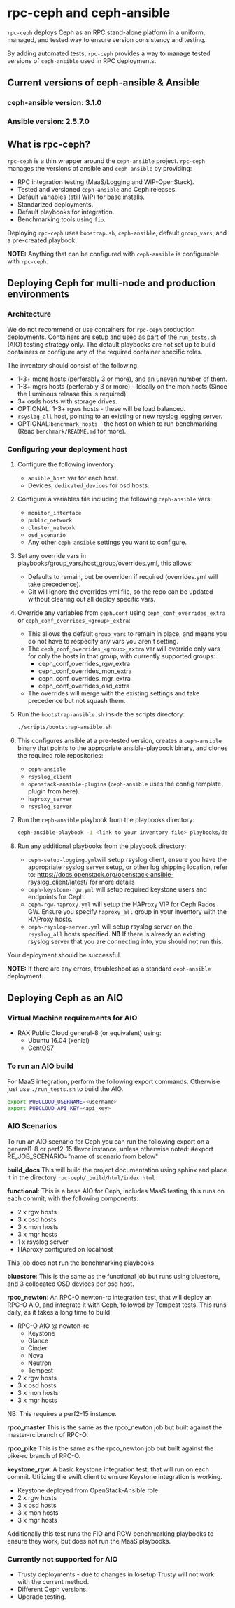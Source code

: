 # rpc-ceph and ceph-ansible

``rpc-ceph`` deploys Ceph as an RPC stand-alone platform in a uniform,
managed, and tested way to ensure version consistency and testing.

By adding automated tests, ``rpc-ceph`` provides a way to manage tested
versions of ``ceph-ansible`` used in RPC deployments.

## Current versions of ceph-ansible & Ansible

### **ceph-ansible version:** 3.1.0

### **Ansible version:** 2.5.7.0

## What is rpc-ceph?

``rpc-ceph`` is a thin wrapper around the ``ceph-ansible`` project.
``rpc-ceph`` manages the versions of ansible and ``ceph-ansible``
by providing:

 * RPC integration testing (MaaS/Logging and WIP-OpenStack).
 * Tested and versioned ``ceph-ansible`` and Ceph releases.
 * Default variables (still WIP) for base installs.
 * Standarized deployments.
 * Default playbooks for integration.
 * Benchmarking tools using ``fio``.

Deploying ``rpc-ceph`` uses ``boostrap.sh``, ``ceph-ansible``, default
``group_vars``, and a pre-created playbook.

**NOTE:** Anything that can be configured with ``ceph-ansible`` is configurable with
``rpc-ceph``.

## Deploying Ceph for multi-node and production environments

### Architecture

We do not recommend or use containers for ``rpc-ceph`` production deployments.
Containers are setup and used as part of the ``run_tests.sh`` (AIO) testing
strategy only. The default playbooks are not set up to build containers or
configure any of the required container specific roles.

The inventory should consist of the following:

 * 1-3+ mons hosts (perferably 3 or more), and an uneven number of them.
 * 1-3+ mgrs hosts (perferably 3 or more) - Ideally on the mon hosts
   (Since the Luminous release this is required).
 * 3+ osds hosts with storage drives.
 * OPTIONAL: 1-3+ rgws hosts - these will be load balanced.
 * ``rsyslog_all`` host, pointing to an existing or new rsyslog logging server.
 * OPTIONAL:``benchmark_hosts`` - the host on which to run benchmarking
   (Read ``benchmark/README.md`` for more).

### Configuring your deployment host

1. Configure the following inventory:

   * ``ansible_host`` var for each host.
   * Devices, ``dedicated_devices`` for osd hosts.

2. Configure a variables file including the following ``ceph-ansible`` vars:

   * ``monitor_interface``
   * ``public_network``
   * ``cluster_network``
   * ``osd_scenario``
   * Any other ``ceph-ansible`` settings you want to configure.

3. Set any override vars in playbooks/group_vars/host_group/overrides.yml, this allows:

   * Defaults to remain, but be overriden if required (overrides.yml will take precedence).
   * Git will ignore the overrides.yml file, so the repo can be updated without clearing out all deploy specific vars.

4. Override any variables from ``ceph.conf`` using ``ceph_conf_overrides_extra`` or ``ceph_conf_overrides_<group>_extra``:

   * This allows the default ``group_vars`` to remain in place, and means you do not have to respecify any vars you aren't setting.
   * The ``ceph_conf_overrides_<group>_extra`` var will override only vars for only the hosts in that group, with currently supported groups:
     * ceph_conf_overrides_rgw_extra
     * ceph_conf_overrides_mon_extra
     * ceph_conf_overrides_mgr_extra
     * ceph_conf_overrides_osd_extra
   * The overrides will merge with the existing settings and take precedence but not squash them.

5. Run the ``bootstrap-ansible.sh`` inside the scripts directory:

   ```bash
   ./scripts/bootstrap-ansible.sh
   ```

6. This configures ansible at a pre-tested version, creates a ``ceph-ansible``
   binary that points to the appropriate ansible-playbook binary, and clones the
   required role repositories:

   * ``ceph-ansible``
   * ``rsyslog_client``
   * ``openstack-ansible-plugins`` (``ceph-ansible`` uses the config template plugin from here).
   * ``haproxy_server``
   * ``rsyslog_server``

7. Run the ``ceph-ansible`` playbook from the playbooks directory:

   ```bash
   ceph-ansible-playbook -i <link to your inventory file> playbooks/deploy-ceph.yml -e @<link to your vars file>
   ```

7. Run any additional playbooks from the playbook directory:

   * ``ceph-setup-logging.yml``will setup rsyslog client, ensure you have the appropriate rsyslog server setup, or other log shipping location, refer to: https://docs.openstack.org/openstack-ansible-rsyslog_client/latest/ for more details
   * ``ceph-keystone-rgw.yml`` will setup required keystone users and endpoints for Ceph.
   * ``ceph-rgw-haproxy.yml`` will setup the HAProxy VIP for Ceph Rados GW. Ensure you specify ``haproxy_all`` group in your inventory with the HAProxy hosts.
   * ``ceph-rsyslog-server.yml`` will setup rsyslog server on the ``rsyslog_all`` hosts specified. **NB** If there is already an existing rsyslog server that you are connecting into, you should not run this.

Your deployment should be successful.

**NOTE:** If there are any errors, troubleshoot as a standard ``ceph-ansible`` deployment.

## Deploying Ceph as an AIO

### Virtual Machine requirements for AIO

 * RAX Public Cloud general-8 (or equivalent) using:
   * Ubuntu 16.04 (xenial)
   * CentOS7

### To run an AIO build

For MaaS integration, perform the following export commands.
Otherwise just use ``./run_tests.sh`` to build the AIO.

```bash
export PUBCLOUD_USERNAME=<username>
export PUBCLOUD_API_KEY=<api_key>
```

### AIO Scenarios

To run an AIO scenario for Ceph you can run the following export on a general1-8
or perf2-15 flavor instance, unless otherwise noted:
#export RE_JOB_SCENARIO="name of scenario from below"

**build_docs**
This will build the project documentation using sphinx and place it in
the directory `rpc-ceph/_build/html/index.html`  

**functional**:
This is a base AIO for Ceph, includes MaaS testing, this runs on each
commit, with the following components:

* 2 x rgw hosts
* 3 x osd hosts
* 3 x mon hosts
* 3 x mgr hosts
* 1 x rsyslog server
* HAproxy configured on localhost

This job does not run the benchmarking playbooks.

**bluestore**:
This is the same as the functional job but runs using bluestore, and
3 collocated OSD devices per osd host.

**rpco_newton**:
An RPC-O newton-rc integration test, that will deploy an RPC-O AIO, and
integrate it with Ceph, followed by Tempest tests. This runs daily, as it takes
a long time to build.

* RPC-O AIO @ newton-rc
  * Keystone
  * Glance
  * Cinder
  * Nova
  * Neutron
  * Tempest
* 2 x rgw hosts
* 3 x osd hosts
* 3 x mon hosts
* 3 x mgr hosts

NB: This requires a perf2-15 instance.

**rpco_master**
This is the same as the rpco_newton job but built against the master-rc branch
of RPC-O.

**rpco_pike**
This is the same as the rpco_newton job but built against the pike-rc branch
of RPC-O.

**keystone_rgw**:
A basic keystone integration test, that will run on each commit.
Utilizing the swift client to ensure Keystone integration is working.

* Keystone deployed from OpenStack-Ansible role
* 2 x rgw hosts
* 3 x osd hosts
* 3 x mon hosts
* 3 x mgr hosts

Additionally this test runs the FIO and RGW benchmarking playbooks to ensure
they work, but does not run the MaaS playbooks.

### Currently not supported for AIO

* Trusty deployments - due to changes in losetup Trusty will not work with
  the current method.
* Different Ceph versions.
* Upgrade testing.
